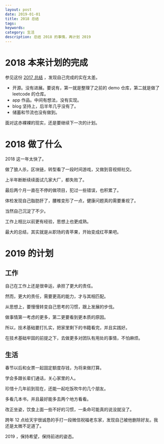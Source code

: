 ```yaml
---
layout: post
date: 2019-01-01
title: 2018 总结
tags: 
keywords: 
category: 生活
description: 总结 2018 的事情，再计划 2019
---
```


# 2018 本来计划的完成

参见这份 [2017 总结](http://zenonhuang.me/2018/01/01/life/2017-12-31-2017Complete/) ，发现自己完成的实在太差。

- 开源。没有进展。要说有，第一就是整理了之前的 demo 仓库，第二就是做了 leetcode 的仓库。
- app 作品。中间有想法，没有实现。
- blog 坚持上，后半年几乎没有了。
- 储蓄和节流也没有做到。

面对这赤裸裸的现实，还是要继续下一次的计划。

# 2018 做了什么

2018 这一年太快了。

做了狼人杀，区块链，转型看了一段时间游戏，又做到音视频社交。

上半年断断续续面试几家大厂，都失败了。

最后两个月一直在不停的做项目，犯过一些错误，也积累了。

体检发现自己脂肪肝了，腰椎变形了一点，健康问题真的需要重视了。

当然自己沉淀了不少。

工作上相比以前更有经验，思想上也更成熟。

最大的总结，其实就是从职场的青苹果，开始变成红苹果吧。

# 2019 的计划

## 工作

自己在工作上还是很幸运，承担了更大的责任。

然而，更大的责任，需要更高的能力，才与其相匹配。

从思想上，要慢慢转变自己思考的习惯，跟上发展的步伐。

做事情第一考虑的更多，第二更要看到更本质的原因。

所以，技术基础要打扎实，把家里剩下的书籍看完，并且实践好。

在技术基础牢固的前提之下，去做更多对团队有用处的事情，不怕麻烦。

## 生活

春节以后和女票一起固定额度存钱，为将来做打算。

学会多跟长辈们通话，关心家里的人。

珍惜十几年前到现在，还能一起吃饭吹牛的几个朋友。

多看几本书，并且最好能多去两个地方看看。

改正坐姿，饮食上面一些不好的习惯，一条命可能真的说没就没了。

跨年 12 点给天宇很诚恳的手打一段微信祝福老东家，发现自己被他删除好友。我还是太微不足道了。

2019 ，保持希望，保持前进的姿态。









